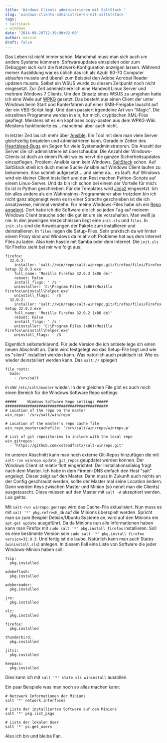```yaml
---
title: 'Windows Clients administrieren mit SaltStack '
slug: 'windows-clients-administrieren-mit-saltststack '
tags:
- saltstack
- windows
date: "2014-09-29T12:39:00+02:00"
author: marvin
draft: false
---
```

Das Leben ist nicht immer schön. Manchmal muss man sich auch um andere Systeme kümmern. Softwareupdates einspielen oder zum Debuggen sich kurz die Netzwerk-Konfiguration anzeigen lassen. Während meiner Ausbildung war es üblich das ich als Azubi 60-70 Computer ablaufen musste und überall zum Beispiel den Adobe Acrobat Reader updaten musste. Selbst ein WSUS wurde zu diesem Zeitpunkt noch nicht eingesetzt. Zur Zeit administriere ich eine Handvoll Linux Server und mehrere Windows 7 Clients. Um den Einsatz eines WSUS zu umgehen hatte ich eine Weile auf [WPKG](http://wpkg.org/) gesetzt. Das besteht aus einen Client der unter Windows beim Start und Runterfahren auf einer SMB-Freigabe lauscht auf der ein VBS-Script liegt. Und dann passiert irgendeine Art von "Magic". Die einzellnen Programme werden in ein, für mich, cryptischen XML-Files gepflegt. Meistens ist es ein kopfloses copy-pasten aus dem WPKG-Wiki. Meistens funktionierte es... manchmal aber auch nicht. 

In letzter Zeit las ich mehr über [Ansible](http://www.ansible.com). Ein Tool mit dem man viele Server gleichzeitig bespielen und administrieren kann. Gerade in Zeiten des [Heartbleed-Bugs](https://de.wikipedia.org/wiki/Heartbleed) ein Segen für viele Systemadministratoren. Die Anzahl der Server die ich administriere ist überschaubar. Die Anzahl der Windows-Clients ist doch an einem Punkt wo es nervt die ganzen Sicherheitsupdates einzupflegen. Problem: Ansible kann kein Windows. [SaltStack](http://www.saltstack.com/) schon. Auf SaltStack stieß ich duch meine Suche Ansible auf Windows Client laufen zu bekommen. Also schnell aufgesetzt... und siehe da... es läuft. Auf Windows wird ein kleiner Client installiert und den Rest machen Python-Scripte auf einem Linux-Server. Und da bin ich schon bei einem der Vorteile für mich: Es ist in Python geschrieben. Für die Templates wird [Jinja2](http://jinja.pocoo.org/) eingesetzt. Ich bin alles andere als ein Wahnnsinns-Programmierer aber trotzdem bin ich nicht ganz abgeneigt wenn es in einer Sprache geschrieben ist die ich ansatzweise, minimal verstehe. Für meine Windows-Files habe ich ein [Repo angelegt](https://github.com/xsteadfastx/salt-winrepo). Dort habe ich die Software die ich so jeden Tag auf meinem Windows Client brauche oder die gut ist um sie vorzuhalten. Man weiß ja nie. In den jeweiligen Verzeichnissen liegt eine `init.sls` und `files`. In `init.sls` sind die Anweisungen der Pakete zum installieren und deinstallieren. In `files` liegen die Setup-Files. Sehr praktisch da wir hinter einem Proxy sind und Windows da relativ oft Probleme hat aus dem Internet Files zu laden. Also kein hassle mit Samba oder dem Internet. Die `init.sls` für Firefox sieht bei mir wie folgt aus:     

```
firefox:
  32.0.3:
    installer: 'salt://win/repo/salt-winrepo.git/firefox/files/Firefox Setup 32.0.3.exe'
    full_name: 'Mozilla Firefox 32.0.3 (x86 de)'
    reboot: False
    install_flags: ' /s '
    uninstaller: 'C:\Program Files (x86)\Mozilla Firefox\uninstall\helper.exe'
    uninstall_flags: ' /S'
  32.0.2:
    installer: 'salt://win/repo/salt-winrepo.git/firefox/files/Firefox Setup 32.0.2.exe'
    full_name: 'Mozilla Firefox 32.0.2 (x86 de)'
    reboot: False
    install_flags: ' /s '
    uninstaller: 'C:\Program Files (x86)\Mozilla Firefox\uninstall\helper.exe'
    uninstall_flags: ' /S'
```

Eigentlich selbsterklärend. Für jede Version die ich anbiete lege ich einen neuen Abschnitt an. Darin wird festgelegt wo das Setup-File liegt und wie es "silent" installiert werden kann. Was natürlich auch praktisch ist: Wie es wieder deinstalliert werden kann. Das `salt://` spiegelt 

```
file_roots:
  base:
    - /srv/salt
```

in der `/etc/salt/master` wieder. In dem gleichen File gibt es auch noch einen Bereich für die Windows Software Repo settings:

```
#####     Windows Software Repo settings #####
##############################################
# Location of the repo on the master
win_repo: '/srv/salt/win/repo'

# Location of the master's repo cache file
win_repo_mastercachefile: '/srv/salt/win/repo/winrepo.p'

# List of git repositories to include with the local repo
win_gitrepos:
  - 'https://github.com/xsteadfastx/salt-winrepo.git'
```

Im unteren Abschnitt kann man noch externe Git-Repos hinzufügen die mit `salt-run winrepo.update_git_repos` geupdatet werden können. Der Windows Client ist relativ flott eingerichtet. Der Installationsdialog fragt nach dem Master. Ich habe in dem Firmen-DNS einfach den Host "salt" angelegt. Dieser zeigt auf den Master. Dann muss in Zukunft auch nichts an der Config geschraubt werden, sollte der Master mal seine Location ändern. Dann werden Keys zwischen Master und Minion (so nennt man die Clients) ausgetauscht. Diese müssen auf den Master mit `salt -A` akzeptiert werden. Los gehts:

Mit `salt-run winrepo.genrepo` wird das Cache-File aktualisiert. Nun muss es mit `salt '*' pkg.refresh_db` auf die Minions überspielt werden. Spricht man so zum Beispiel Debian/Ubuntu Systeme an, wird auf den Minions ein `apt-get update` ausgeführt. Da da Minions nun alle Informationen haben kann man Firefox mit `sudo salt '*' pkg.install firefox` installieren. Soll es eine bestimmte Version sein `sudo salt '*' pkg.install firefox version=32.0.3`. Und fertig ist die laube. Natürlich kann man auch States (`wininstall.sls`) anlegen. In diesem Fall eine Liste von Software die jeder Windows-Minion haben soll:

```
7zip:
  pkg.installed

adobeflash:
  pkg.installed

adobereader:
  pkg.installed

jre:
  pkg.installed

vlc:
  pkg.installed

firefox:
  pkg.installed

thunderbird:
  pkg.installed

jitsi:
  pkg.installed

keepass:
  pkg.installed
```

Dies kann ich mit `salt '*' state.sls wininstall` ausrollen.

Ein paar Beispiele was man noch so alles machen kann:

```
# Netzwerk Informationen der Minions
salt '*' network.interfaces

# Liste der installierten Software auf den Minions
salt '*' pkg.list_pkgs

# Liste der lokalen User
salt '*' ps.get_users
```

Also ich bin und bleibe Fan.